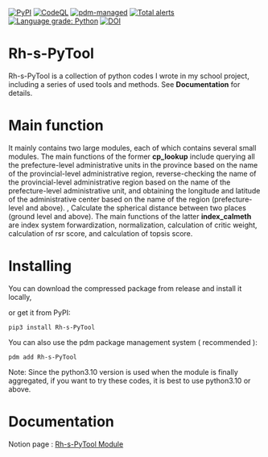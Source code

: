 [![PyPI](https://img.shields.io/pypi/v/Rh-s-PyTool)](https://pypi.org/project/Rh-s-PyTool/)
[![CodeQL](https://github.com/skahanium/Rh-s-PyTool/actions/workflows/codeql-analysis.yml/badge.svg)](https://github.com/skahanium/Rh-s-PyTool/actions/workflows/codeql-analysis.yml)
[![pdm-managed](https://img.shields.io/badge/pdm-managed-blueviolet)](https://pdm.fming.dev)
[![Total alerts](https://img.shields.io/lgtm/alerts/g/skahanium/Rh-s-PyTool.svg?logo=lgtm&logoWidth=18)](https://lgtm.com/projects/g/skahanium/Rh-s-PyTool/alerts/)
[![Language grade: Python](https://img.shields.io/lgtm/grade/python/g/skahanium/Rh-s-PyTool.svg?logo=lgtm&logoWidth=18)](https://lgtm.com/projects/g/skahanium/Rh-s-PyTool/context:python)
[![DOI](https://zenodo.org/badge/392722517.svg)](https://zenodo.org/badge/latestdoi/392722517)

# Rh-s-PyTool

Rh-s-PyTool is a collection of python codes I wrote in my school project, including a series of used tools and methods. See **Documentation** for details.

# Main function

It mainly contains two large modules, each of which contains several small modules. The main functions of the former **cp_lookup** include querying all the prefecture-level administrative units in the province based on the name of the provincial-level administrative region, reverse-checking the name of the provincial-level administrative region based on the name of the prefecture-level administrative unit, and obtaining the longitude and latitude of the administrative center based on the name of the region (prefecture-level and above). , Calculate the spherical distance between two places (ground level and above). The main functions of the latter **index_calmeth** are index system forwardization, normalization, calculation of critic weight, calculation of rsr score, and calculation of topsis score.

# Installing

You can download the compressed package from release and install it locally,

or get it from PyPI:

```
pip3 install Rh-s-PyTool
```

You can also use the pdm package management system ( recommended ):

```
pdm add Rh-s-PyTool
```

Note: Since the python3.10 version is used when the module is finally aggregated, if you want to try these codes, it is best to use python3.10 or above.

# Documentation

Notion page : [ Rh-s-PyTool Module ]

[Rh-s-PyTool Module]: https://skahanium.notion.site/Rh-s-PyTool-bf7ab98fba544187b2132c613f0835ea

